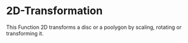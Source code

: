 # 2D-Transformation
This Function 2D transforms a disc or a poolygon by scaling, rotating or transforming it.
